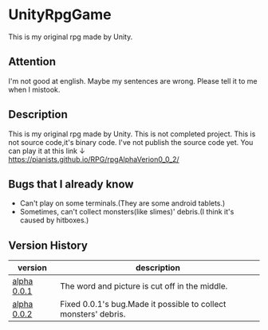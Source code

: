 # UnityRpgGame

This is my original rpg made by Unity.

## Attention
I'm not good at english.
Maybe my sentences are wrong.
Please tell it to me when I mistook.

## Description
This is my original rpg made by Unity.
This is not completed project.
This is not source code,it's binary code.
I've not publish the source code yet.
You can play it at this link ↓  
https://pianists.github.io/RPG/rpgAlphaVerion0_0_2/

## Bugs that I already know
- Can't play on some terminals.(They are some android tablets.)
- Sometimes, can't collect monsters(like slimes)' debris.(I think it's caused by hitboxes.)

## Version History
| version | description |
----|---- 
| [alpha 0.0.1](https://pianists.github.io/RPG/rpgAlphaVerion0_0_1/) | The word and picture is cut off in the middle. |
| [alpha 0.0.2](https://pianists.github.io/RPG/rpgAlphaVerion0_0_2/) | Fixed 0.0.1's bug.Made it possible to collect monsters' debris. |
